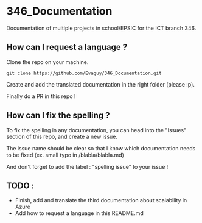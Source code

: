 # 346_Documentation
Documentation of multiple projects in school/EPSIC for the ICT branch 346.

## How can I request a language ?
[//]: <> (To actually rewrite, im almost not sure this is how PR are done lmao)
Clone the repo on your machine.

```
git clone https://github.com/Evaguy/346_Documentation.git
```

Create and add the translated documentation in the right folder (please :p).

Finally do a PR in this repo !

## How can I fix the spelling ?
To fix the spelling in any documentation, you can head into the "Issues" section of this repo, and create a new issue.

The issue name should be clear so that I know which documentation needs to be fixed (ex. small typo in /blabla/blabla.md)

And don't forget to add the label : "spelling issue" to your issue !

## TODO :
* Finish, add and translate the third documentation about scalability in Azure
* Add how to request a language in this README.md